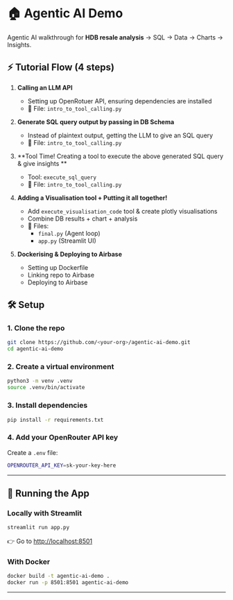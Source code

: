 # 🏠 Agentic AI Demo

Agentic AI walkthrough for **HDB resale analysis** → SQL → Data → Charts → Insights.

## ⚡ Tutorial Flow (4 steps)

1. **Calling an LLM API**

   * Setting up OpenRotuer API, ensuring dependencies are installed
   * 📄 File: `intro_to_tool_calling.py`

2. **Generate SQL query output by passing in DB Schema**

   * Instead of plaintext output, getting the LLM to give an SQL query
   * 📄 File: `intro_to_tool_calling.py`

3. **Tool Time! Creating a tool to execute the above generated SQL query & give insights **

   * Tool: `execute_sql_query`
   * 📄 File: `intro_to_tool_calling.py`

4. **Adding a Visualisation tool + Putting it all together!**

   * Add `execute_visualisation_code` tool & create plotly visualisations
   * Combine DB results + chart + analysis
   * 📄 Files:
       * `final.py` (Agent loop)
       * `app.py` (Streamlit UI)

5. **Dockerising & Deploying to Airbase**
   * Setting up Dockerfile
   * Linking repo to Airbase
   * Deploying to Airbase

## 🛠️ Setup

### 1. Clone the repo

```bash
git clone https://github.com/<your-org>/agentic-ai-demo.git
cd agentic-ai-demo
```

### 2. Create a virtual environment

```bash
python3 -m venv .venv
source .venv/bin/activate
```

### 3. Install dependencies

```bash
pip install -r requirements.txt
```

### 4. Add your OpenRouter API key

Create a `.env` file:

```bash
OPENROUTER_API_KEY=sk-your-key-here
```

---

## 🚀 Running the App

### Locally with Streamlit

```bash
streamlit run app.py
```

👉 Go to [http://localhost:8501](http://localhost:8501)

### With Docker

```bash
docker build -t agentic-ai-demo .
docker run -p 8501:8501 agentic-ai-demo
```

---
